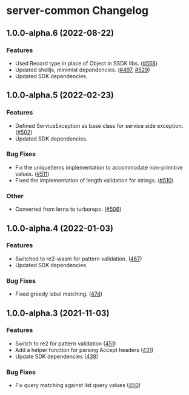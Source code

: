 # server-common Changelog

## 1.0.0-alpha.6 (2022-08-22)

### Features

- Used Record type in place of Object in SSDK libs. ([#558](https://github.com/awslabs/smithy-typescript/pull/558))
- Updated shelljs, minimist dependencies. ([#497](https://github.com/awslabs/smithy-typescript/pull/497), [#529](https://github.com/awslabs/smithy-typescript/pull/529))
- Updated SDK dependencies.

## 1.0.0-alpha.5 (2022-02-23)

### Features

- Defined ServiceException as base class for service side exception. ([#502](https://github.com/awslabs/smithy-typescript/pull/502))
- Updated SDK dependencies.

### Bug Fixes

- Fix the uniqueItems implementation to accommodate non-primitive values. ([#511](https://github.com/awslabs/smithy-typescript/pull/511))
- Fixed the implementation of length validation for strings. ([#510](https://github.com/awslabs/smithy-typescript/pull/510))

### Other

- Converted from lerna to turborepo. ([#506](https://github.com/awslabs/smithy-typescript/pull/506))

## 1.0.0-alpha.4 (2022-01-03)

### Features

- Switched to re2-wasm for pattern validation. ([467](https://github.com/awslabs/smithy-typescript/pull/467))
- Updated SDK dependencies.

### Bug Fixes

- Fixed greedy label matching. ([474](https://github.com/awslabs/smithy-typescript/pull/474))

## 1.0.0-alpha.3 (2021-11-03)

### Features

- Switch to re2 for pattern validation ([451](https://github.com/awslabs/smithy-typescript/pull/451))
- Add a helper function for parsing Accept headers ([431](https://github.com/awslabs/smithy-typescript/pull/431))
- Update SDK dependencies ([439](https://github.com/awslabs/smithy-typescript/pull/439))

### Bug Fixes

- Fix query matching against list query values ([450](https://github.com/awslabs/smithy-typescript/pull/450))
